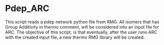 # Pdep_ARC
This script reads a pdep network python file from RMG. All isomers that has Group Additivity in thermo comment, 
will be considered into an input file for ARC. The objective of this script, is that eventually, after the user runs ARC with the created input file, 
a new thermo RMG library will be created.
